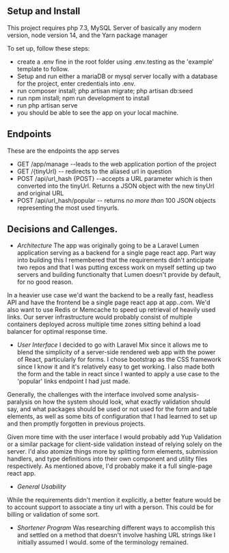 

## Setup and Install

This project requires php 7.3, MySQL Server of basically any modern version, node version 14, and the Yarn package manager

To set up, follow these steps:
- create a .env fine in the root folder using .env.testing as the 'example' template to follow.
- Setup and run either a mariaDB or mysql server locally with a database for the project, enter credentials into .env.
- run composer install; php artisan migrate; php artisan db:seed 
- run npm install; npm run development to install
- run php artisan serve
- you should be able to see the app on your local machine.

## Endpoints

These are the endpoints the app serves
- GET /app/manage  --leads to the web application portion of the project
- GET /{tinyUrl} -- redirects to the aliased url in question
- POST /api/url_hash {POST} --accepts a URL parameter which is then converted into the tinyUrl. Returns a JSON object with the new tinyUrl and original URL
- POST /api/url_hash/popular -- returns *no more than* 100 JSON objects representing the most used tinyurls. 

## Decisions and Callenges. 

- *Architecture*
The app was originally going to be a Laravel Lumen application serving as a backend for a single page react app. Part way into building this I remembered that the requirements didn't anticipate two repos and that I was putting excess work on myself setting up two servers and building functionalty that Lumen doesn't provide by default, for no good reason. 

In a heavier use case we'd want the backend to be a really fast, headless API and have the frontend be a single page react app at app.<ourUrl>.com. We'd also want to use Redis or Memcache to speed up retrieval of heavily used links. Our server infrastructure would probably consist of multiple containers deployed across multiple time zones sitting behind a load balancer for optimal response time. 

- *User Interface*
I decided to go with Laravel Mix since it allows me to blend the simplicity of a server-side rendered web app with the power of React, particularly for forms. I chose bootstrap as the CSS framework since I know it and it's relatively easy to get working. I also made both the form and the table in react since I wanted to apply a use case to the 'popular' links endpoint I had just made. 

Generally, the challenges with the interface involved some analysis-paralysis on how the system should look, what exactly validation should say, and what packages should be used or not used for the form and table elements, as well as some bits of configuration that I had learned to set up and then promptly forgotten in previous projects. 

Given more time with the user interface I would probably add Yup Validation or a similar package for client-side validation instead of relying solely on the server. I'd also atomize things more by splitting form elements,  submission handlers, and type definitions into their own component and utility files respectively. As mentioned above, I'd probably make it a full single-page react app. 

- *General Usability*

While the requirements didn't mention it explicitly, a better feature would be to account support to associate a tiny url with a person. This could be for billing or validation of some sort. 
- *Shortener Program*
    Was researching different ways to accomplish this and settled on a method that doesn't involve hashing URL strings like I initially assumed I would. some of the terminology remained.

 

